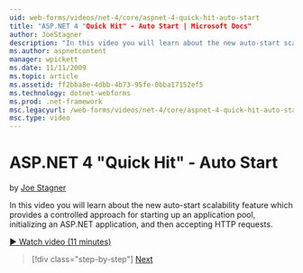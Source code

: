 ```yaml
---
uid: web-forms/videos/net-4/core/aspnet-4-quick-hit-auto-start
title: "ASP.NET 4 "Quick Hit" - Auto Start | Microsoft Docs"
author: JoeStagner
description: "In this video you will learn about the new auto-start scalability feature which provides a controlled approach for starting up an application pool, initializ..."
ms.author: aspnetcontent
manager: wpickett
ms.date: 11/11/2009
ms.topic: article
ms.assetid: ff2bba8e-4dbb-4b73-95fe-0bba17152ef5
ms.technology: dotnet-webforms
ms.prod: .net-framework
msc.legacyurl: /web-forms/videos/net-4/core/aspnet-4-quick-hit-auto-start
msc.type: video
---
```

ASP.NET 4 "Quick Hit" - Auto Start
====================
by [Joe Stagner](https://github.com/JoeStagner)

In this video you will learn about the new auto-start scalability feature which provides a controlled approach for starting up an application pool, initializing an ASP.NET application, and then accepting HTTP requests. 

[&#9654; Watch video (11 minutes)](https://channel9.msdn.com/Blogs/ASP-NET-Site-Videos/aspnet-4-quick-hit-auto-start)

>[!div class="step-by-step"]
[Next](aspnet-4-quick-hit-clean-webconfig-files.md)
